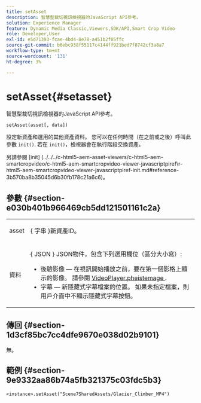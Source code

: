 ```yaml
---
title: setAsset
description: 智慧型裁切視訊檢視器的JavaScript API參考。
solution: Experience Manager
feature: Dynamic Media Classic,Viewers,SDK/API,Smart Crop Video
role: Developer,User
exl-id: e5d71393-fcae-4bd4-8e78-a451b2f05ffc
source-git-commit: b6ebc938f55117c4144ff921bed7f8742cf3a8a7
workflow-type: tm+mt
source-wordcount: '131'
ht-degree: 3%

---
```


# setAsset{#setasset}

智慧型裁切視訊檢視器的JavaScript API參考。

`setAsset(asset[, data])`

設定新資產和選用的其他資產資料。 您可以在任何時間（在之前或之後）呼叫此參數 `init()`. 若在 `init()`，檢視器會在執行階段交換資產。

另請參閱 [init]
(../../../c-html5-aem-asset-viewers/c-html5-aem-smartcropvideo/c-html5-aem-smartcropvideo-viewer-javascriptpiref\r-html5-aem-smartcropvideo-viewer-javascriptpiref-init.md#reference-3b570ba8b35045d6b30fb178c21a6c6)。

## 參數 {#section-e030b401b966469cb5dd121501161c2a}

<table id="table_896DFF34A68A403DB93A6D597461A573"> 
 <tbody> 
  <tr> 
   <td colname="col1"> <p> <span class="codeph"> asset </span> </p> </td> 
   <td colname="col2"> <p>{ <span class="codeph"> 字串 </span>}新資產ID。 </p> </td> 
  </tr> 
  <tr> 
   <td colname="col1"> <p> <span class="codeph"> 資料 </span> </p> </td> 
   <td colname="col2"> <p>{ <span class="codeph"> JSON </span>} JSON物件，包含下列選用欄位（區分大小寫）: </p> <p> 
     <ul id="ul_26121393BC7145FF8A43C05ACCBEFF36"> 
      <li id="li_DA50E073F3D4460CBC34243A2CBCC895"> <span class="codeph"> 後驗影像 </span>  — 在視訊開始播放之前，要在第一個影格上顯示的影像。 請參閱 <a href="../../../c-html5-aem-asset-viewers/c-html5-aem-smartcropvideo/c-html5-aem-smartcropvideo-cmdref/r-html5-aem-smartcropvideo-conf-attrib-videoplayer-posterimage.md#reference-9739abeeb9f64c02b5d2f7a0d1706103" format="dita" scope="local"> VideoPlayer.pheistemage </a>. </li> 
      <li id="li_BBFF3965B69A4AC8A469FDB69097B25A"> <span class="codeph"> 字幕 </span>  — 新隱藏式字幕檔案的位置。 如果未指定檔案，則用戶介面中不顯示隱藏式字幕按鈕。 </li> 
     </ul> </p> </td> 
  </tr> 
 </tbody> 
</table>

## 傳回 {#section-1d3cf85bc7cc4dfe9670e038d02b9101}

無。

## 範例 {#section-9e9332aa86b74a5fb321375c03fdc5b3}

```
<instance>.setAsset("Scene7SharedAssets/Glacier_Climber_MP4")
```
